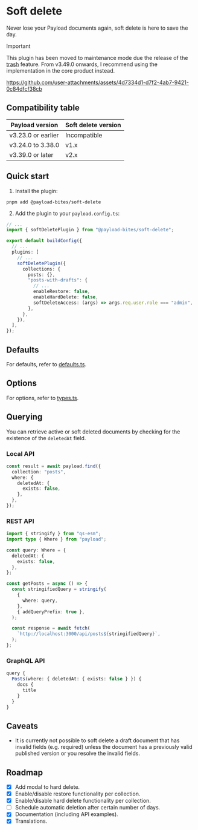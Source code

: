 # Soft delete

Never lose your Payload documents again, soft delete is here to save the day.

> [!IMPORTANT]
> This plugin has been moved to maintenance mode due the release of the [trash](https://payloadcms.com/docs/trash/overview) feature. From v3.49.0 onwards, I recommend using the implementation in the core product instead.

https://github.com/user-attachments/assets/4d7334d1-d7f2-4ab7-9421-0c84dfcf38cb

## Compatibility table

| Payload version    | Soft delete version |
| ------------------ | ------------------- |
| v3.23.0 or earlier | Incompatible        |
| v3.24.0 to 3.38.0  | v1.x                |
| v3.39.0 or later   | v2.x                |

## Quick start

1. Install the plugin:

```shell
pnpm add @payload-bites/soft-delete
```

2. Add the plugin to your `payload.config.ts`:

```ts
// ...
import { softDeletePlugin } from "@payload-bites/soft-delete";

export default buildConfig({
  // ...
  plugins: [
    // ...
    softDeletePlugin({
      collections: {
        posts: {},
        "posts-with-drafts": {
          // ...
          enableRestore: false,
          enableHardDelete: false,
          softDeleteAccess: (args) => args.req.user.role === "admin",
        },
      },
    }),
  ],
});
```

## Defaults

For defaults, refer to [defaults.ts](./src/defaults.ts).

## Options

For options, refer to [types.ts](./src/types.ts).

## Querying

You can retrieve active or soft deleted documents by checking for the existence of the `deletedAt` field.

### Local API

```ts
const result = await payload.find({
  collection: "posts",
  where: {
    deletedAt: {
      exists: false,
    },
  },
});
```

### REST API

```ts
import { stringify } from "qs-esm";
import type { Where } from "payload";

const query: Where = {
  deletedAt: {
    exists: false,
  },
};

const getPosts = async () => {
  const stringifiedQuery = stringify(
    {
      where: query,
    },
    { addQueryPrefix: true },
  );

  const response = await fetch(
    `http://localhost:3000/api/posts${stringifiedQuery}`,
  );
};
```

### GraphQL API

```ts
query {
  Posts(where: { deletedAt: { exists: false } }) {
    docs {
      title
    }
  }
}
```

## Caveats

- It is currently not possible to soft delete a draft document that has invalid fields (e.g. required) unless the document has a previously valid published version or you resolve the invalid fields.

## Roadmap

- [x] Add modal to hard delete.
- [x] Enable/disable restore functionality per collection.
- [x] Enable/disable hard delete functionality per collection.
- [ ] Schedule automatic deletion after certain number of days.
- [x] Documentation (including API examples).
- [x] Translations.
